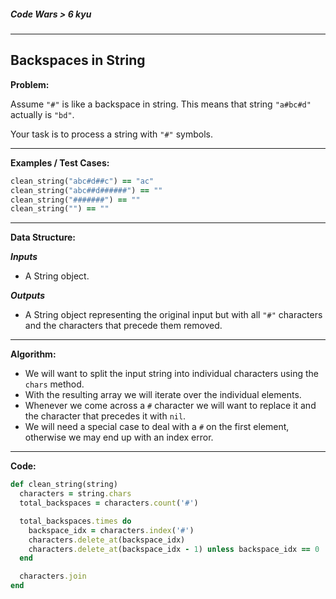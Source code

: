 ##### Code Wars > 6 kyu

---

## Backspaces in String

**Problem:**  

Assume `"#"` is like a backspace in string. This means that string `"a#bc#d"` actually is `"bd"`.  

Your task is to process a string with `"#"` symbols.

---

**Examples / Test Cases:**  

```ruby
clean_string("abc#d##c") == "ac"
clean_string("abc##d######") == ""
clean_string("#######") == ""
clean_string("") == ""
```

---

**Data Structure:**  

**_Inputs_**

* A String object.

**_Outputs_**

* A String object representing the original input but with all `"#"` characters and the characters that precede them removed.

---

**Algorithm:**

* We will want to split the input string into individual characters using the `chars` method.
* With the resulting array we will iterate over the individual elements.
* Whenever we come across a `#` character we will want to replace it and the character that precedes it with `nil`.
* We will need a special case to deal with a `#` on the first element, otherwise we may end up with an index error.



---

**Code:**

```ruby
def clean_string(string)
  characters = string.chars
  total_backspaces = characters.count('#')

  total_backspaces.times do
    backspace_idx = characters.index('#')
    characters.delete_at(backspace_idx)
    characters.delete_at(backspace_idx - 1) unless backspace_idx == 0
  end

  characters.join
end
```

